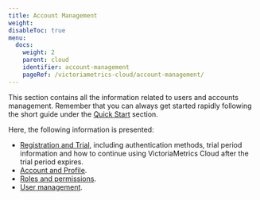 ```yaml
---
title: Account Management
weight: 
disableToc: true
menu:
  docs:
    weight: 2
    parent: cloud
    identifier: account-management
    pageRef: /victoriametrics-cloud/account-management/
---
```

This section contains all the information related to users and accounts management. Remember that you
can always get started rapidly following the short guide under the [Quick Start](https://docs.victoriametrics.com/victoriametrics-cloud/get-started/quickstart/) section.

Here, the following information is presented:

* [Registration and Trial](https://docs.victoriametrics.com/victoriametrics-cloud/account-management/registration-and-trial/), including authentication methods, trial period information and how to continue using VictoriaMetrics Cloud after the trial period expires.
* [Account and Profile](https://docs.victoriametrics.com/victoriametrics-cloud/account-management/account-and-profile/).
* [Roles and permissions](https://docs.victoriametrics.com/victoriametrics-cloud/account-management/roles-and-permissions/).
* [User management](https://docs.victoriametrics.com/victoriametrics-cloud/account-management/user-management/).
